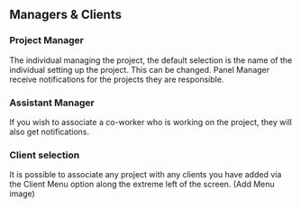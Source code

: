 ## Managers & Clients

### Project Manager
The individual managing the project, the default selection is the name of the individual setting up the project. This can be changed. Panel Manager receive notifications for the projects they are responsible.

### Assistant Manager
If you wish to associate a co-worker who is working on the project, they will also get notifications.

### Client selection
It is possible to associate any project with any clients you have added via the Client Menu option along the extreme left of the screen. (Add Menu image)
